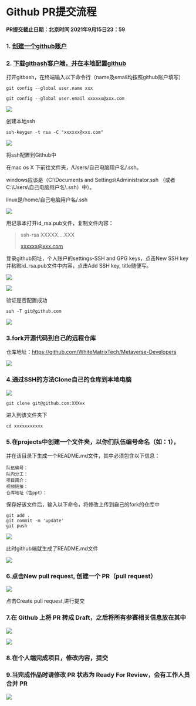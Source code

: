 # Github PR提交流程 #

<strong>PR提交截止日期：北京时间 2021年9月15日23：59</strong>

### 1. [创建一个github账户](https://github.com/)

### 2. [下载gitbash客户端，并在本地配置github](https://gitforwindows.org/)

   打开gitbash，在终端输入以下命令行（name及email均按照github账户填写）

    git config --global user.name xxx
       
    git config --global user.email xxxxxx@xxx.com

 ![](https://chainide-forum-img.s3.ap-northeast-1.amazonaws.com/8201.png)

   创建本地ssh

    ssh-keygen -t rsa -C "xxxxxx@xxx.com" 
 ![](https://chainide-forum-img.s3.ap-northeast-1.amazonaws.com/8266.png)

   将ssh配置到Github中

   在mac os X 下前往文件夹，/Users/自己电脑用户名/.ssh。

   windows应该是（C:\Documents and Settings\Administrator\.ssh （或者 C:\Users\自己电脑用户名\\.ssh）中）。

   linux是/home/自己电脑用户名/.ssh


 ![](https://chainide-forum-img.s3.ap-northeast-1.amazonaws.com/8203.png)

   用记事本打开id_rsa.pub文件，复制文件内容：
> ssh-rsa XXXXX....XXX
>
>  xxxxxx@xxx.com

   登录github网址，个人账户的settings-SSH and GPG keys，点击New SSH key并粘贴id_rsa.pub文件中内容，点击Add SSH key, title随便写。

   ![](https://chainide-forum-img.s3.ap-northeast-1.amazonaws.com/8204.png)

   ![](https://chainide-forum-img.s3.ap-northeast-1.amazonaws.com/8205.png)

   验证是否配置成功

    ssh -T git@github.com

![](https://chainide-forum-img.s3.ap-northeast-1.amazonaws.com/8207.png)

### 3.fork开源代码到自己的远程仓库

仓库地址：https://github.com/WhiteMatrixTech/Metaverse-Developers

  ![](https://chainide-forum-img.s3.ap-northeast-1.amazonaws.com/8208.png)



### 4.通过SSH的方法Clone自己的仓库到本地电脑

  ![](https://chainide-forum-img.s3.ap-northeast-1.amazonaws.com/8209.png)

    git clone git@github.com:XXXxx

进入到该文件夹下

``` 
cd xxxxxxxxxxx
```

### 5.在projects中创建一个文件夹，以你们队伍编号命名（如：1），

并在该目录下生成一个README.md文件，其中必须包含以下信息：

```
队伍编号：
队内分工：
项目简介：
视频链接：
仓库地址（含ppt）：
```

保存好该文件后，输入以下命令，将修改上传到自己的fork的仓库中

```
git add .
git commit -m 'update'
git push
```



![](https://chainide-forum-img.s3.ap-northeast-1.amazonaws.com/8233.png)

  此时github端就生成了README.md文件

![](https://chainide-forum-img.s3.ap-northeast-1.amazonaws.com/8239.png)

### 6.点击New pull request, 创建一个 PR（pull request）

![](https://chainide-forum-img.s3.ap-northeast-1.amazonaws.com/8213.png)

点击Create pull request,进行提交

### 7.在 Github 上将 PR 转成 Draft，之后将所有参赛相关信息放在其中

![](https://chainide-forum-img.s3.ap-northeast-1.amazonaws.com/8236.png)





![](https://chainide-forum-img.s3.ap-northeast-1.amazonaws.com/8237.png)

### 8.在个人端完成项目，修改内容，提交

### 9.当完成作品时请修改 PR 状态为 Ready For Review，会有工作人员合并 PR
![](https://chainide-forum-img.s3.ap-northeast-1.amazonaws.com/8238.png)

